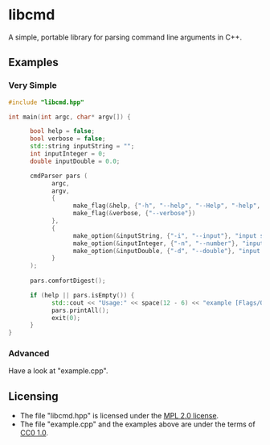 # libcmd
A simple, portable library for parsing command line arguments in C++.

## Examples
### Very Simple

```cpp
#include "libcmd.hpp"

int main(int argc, char* argv[]) {

      bool help = false;
      bool verbose = false;
      std::string inputString = "";
      int inputInteger = 0;
      double inputDouble = 0.0;

      cmdParser pars (
            argc,
            argv,
            {
                  make_flag(&help, {"-h", "--help", "--Help", "-help", "-H"}, "Shows this message"),
                  make_flag(&verbose, {"--verbose"})
            },
            {
                  make_option(&inputString, {"-i", "--input"}, "input string"),
                  make_option(&inputInteger, {"-n", "--number"}, "input integer"), 
                  make_option(&inputDouble, {"-d", "--double"}, "input double")
            }
      );
      
      pars.comfortDigest();

      if (help || pars.isEmpty()) {
            std::cout << "Usage:" << space(12 - 6) << "example [Flags/Options]" << std::endl;
            pars.printAll();
            exit(0);
      }
}
```

### Advanced
Have a look at "example.cpp".

## Licensing
* The file "libcmd.hpp" is licensed under the [MPL 2.0 license](https://mozilla.org/MPL/2.0/).
* The file "example.cpp" and the examples above are under the terms of [CC0 1.0](https://creativecommons.org/publicdomain/zero/1.0/).